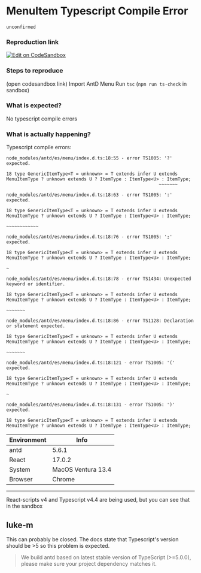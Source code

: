 # MenuItem Typescript Compile Error

`unconfirmed`

### Reproduction link

[![Edit on CodeSandbox](https://codesandbox.io/static/img/play-codesandbox.svg)](https://codesandbox.io/p/sandbox/eager-wilbur-2ttjw5?welcome=true)

### Steps to reproduce

(open codesandbox link)
Import AntD Menu
Run `tsc` (`npm run ts-check` in sandbox)

### What is expected?

No typescript compile errors

### What is actually happening?

Typescript compile errors:

```
node_modules/antd/es/menu/index.d.ts:18:55 - error TS1005: '?' expected.

18 type GenericItemType<T = unknown> = T extends infer U extends MenuItemType ? unknown extends U ? ItemType : ItemType<U> : ItemType;
                                                         ~~~~~~~

node_modules/antd/es/menu/index.d.ts:18:63 - error TS1005: ':' expected.

18 type GenericItemType<T = unknown> = T extends infer U extends MenuItemType ? unknown extends U ? ItemType : ItemType<U> : ItemType;
                                                                 ~~~~~~~~~~~~

node_modules/antd/es/menu/index.d.ts:18:76 - error TS1005: ';' expected.

18 type GenericItemType<T = unknown> = T extends infer U extends MenuItemType ? unknown extends U ? ItemType : ItemType<U> : ItemType;
                                                                              ~

node_modules/antd/es/menu/index.d.ts:18:78 - error TS1434: Unexpected keyword or identifier.

18 type GenericItemType<T = unknown> = T extends infer U extends MenuItemType ? unknown extends U ? ItemType : ItemType<U> : ItemType;
                                                                                ~~~~~~~

node_modules/antd/es/menu/index.d.ts:18:86 - error TS1128: Declaration or statement expected.

18 type GenericItemType<T = unknown> = T extends infer U extends MenuItemType ? unknown extends U ? ItemType : ItemType<U> : ItemType;
                                                                                        ~~~~~~~

node_modules/antd/es/menu/index.d.ts:18:121 - error TS1005: '(' expected.

18 type GenericItemType<T = unknown> = T extends infer U extends MenuItemType ? unknown extends U ? ItemType : ItemType<U> : ItemType;
                                                                                                                           ~

node_modules/antd/es/menu/index.d.ts:18:131 - error TS1005: ')' expected.

18 type GenericItemType<T = unknown> = T extends infer U extends MenuItemType ? unknown extends U ? ItemType : ItemType<U> : ItemType;
```

| Environment | Info               |
| ----------- | ------------------ |
| antd        | 5.6.1              |
| React       | 17.0.2             |
| System      | MacOS Ventura 13.4 |
| Browser     | Chrome             |

---

React-scripts v4 and Typescript v4.4 are being used, but you can see that in the sandbox

<!-- generated by ant-design-issue-helper. DO NOT REMOVE -->

## luke-m

This can probably be closed. The docs state that Typescript's version should be >5 so this problem is expected.

> We build antd based on latest stable version of TypeScript (>=5.0.0), please make sure your project dependency matches it.
